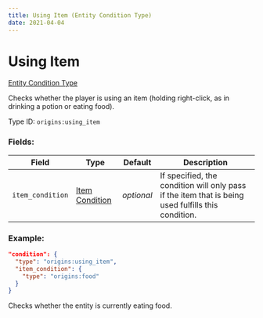 ```yaml
---
title: Using Item (Entity Condition Type)
date: 2021-04-04
---
```


# Using Item

[Entity Condition Type](../entity_condition_types.md)

Checks whether the player is using an item (holding right-click, as in drinking a potion or eating food).

Type ID: `origins:using_item`

### Fields:

Field  | Type | Default | Description
-------|------|---------|-------------
`item_condition` | [Item Condition](../item_conditions.md) | _optional_ | If specified, the condition will only pass if the item that is being used fulfills this condition.

### Example:

```json
"condition": {
  "type": "origins:using_item",
  "item_condition": {
    "type": "origins:food"
  }
}
```
Checks whether the entity is currently eating food.
